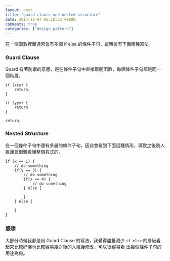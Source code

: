 ```yaml
---
layout: post
title: "guard clause and nested structure"
date: 2014-11-07 08:18:53 +0800
comments: true
categories: ["design pattern"]
---
```



<!-- more -->


在一個函數裡面通常會有多個 if else 的條件子句，這時會有下面兩種寫法。

### Guard Clause
Guard 有著防禦的意思，是在條件子句中直接離開函數，每個條件子句都是同一個階層。

	if (xxx) {
		return;
	}

	if (yyy) {
		return 
	}

	return;
### Nested Structure
在一個條件子句中還有多層的條件子句，因此會看到下面這種情形，導致之後別人維護會很難看懂整個程式的。
	
	if (x == 1) {
		// do something
		if(y == 3) {
			// do something
			if(x == 4) {
				// do something
			} else {
			
			}
		} else {
		
		}
	}

### 感想
大部分時候我都是用 Guard Clause 的寫法，我覺得盡量減少 `if else` 的層級看起來比較好懂也比較容易給之後的人維護修改，可以很容易看
出每個條件子句的用途為何。



